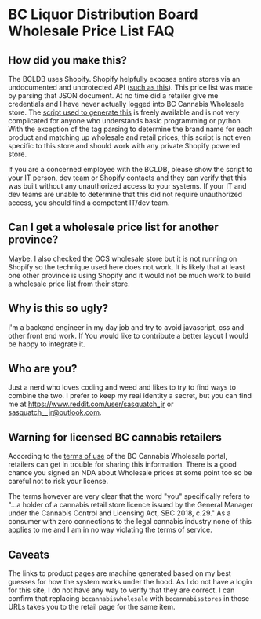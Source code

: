 # BC Liquor Distribution Board Wholesale Price List FAQ

## How did you make this?
The BCLDB uses Shopify. Shopify helpfully exposes entire stores via an undocumented and unprotected API ([such as this](https://www.bccannabiswholesale.com/products.json)). This price list was made by parsing that JSON document. At no time did a retailer give me credentials and I have never actually logged into BC Cannabis Wholesale store. The [script used to generate this](https://github.com/sasquatch-jr/bcldb_wholesale_cannabis_price_list/blob/main/bccs_dump.py) is freely available and is not very complicated for anyone who understands basic programming or python. With the exception of the tag parsing to determine the brand name for each product and matching up wholesale and retail prices, this script is not even specific to this store and should work with any private Shopify powered store.

If you are a concerned employee with the BCLDB, please show the script to your IT person, dev team or Shopify contacts and they can verify that this was built without any unauthorized access to your systems. If your IT and dev teams are unable to determine that this did not require unauthorized access, you should find a competent IT/dev team.

## Can I get a wholesale price list for another province?
Maybe. I also checked the OCS wholesale store but it is not running on Shopify so the technique used here does not work. It is likely that at least one other province is using Shopify and it would not be much work to build a wholesale price list from their store. 

## Why is this so ugly?
I'm a backend engineer in my day job and try to avoid javascript, css and other front end work. If You would like to contribute a better layout I would be happy to integrate it.

## Who are you?
Just a nerd who loves coding and weed and likes to try to find ways to combine the two. I prefer to keep my real identity a secret, but you can find me at https://www.reddit.com/user/sasquatch_jr or sasquatch__jr@outlook.com.

## Warning for licensed BC cannabis retailers
According to the [terms of use](https://www.bccannabiswholesale.com/pages/website-use-terms) of the BC Cannabis Wholesale portal, retailers can get in trouble for sharing this information. There is a good chance you signed an NDA about Wholesale prices at some point too so be careful not to risk your license.

The terms however are very clear that the word "you" specifically refers to "...a holder of a cannabis retail store licence issued by the General Manager under the Cannabis Control and Licensing Act, SBC 2018, c.29." As a consumer with zero connections to the legal cannabis industry none of this applies to me and I am in no way violating the terms of service.

## Caveats
The links to product pages are machine generated based on my best guesses for how the system works under the hood. As I do not have a login for this site, I do not have any way to verify that they are correct. I can confirm that replacing `bccannabiswholesale` with `bccannabisstores` in those URLs takes you to the retail page for the same item.
